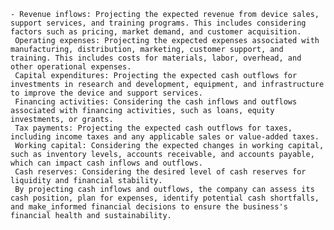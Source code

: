     - Revenue inflows: Projecting the expected revenue from device sales, support services, and training programs. This includes considering factors such as pricing, market demand, and customer acquisition.
     Operating expenses: Projecting the expected expenses associated with manufacturing, distribution, marketing, customer support, and training. This includes costs for materials, labor, overhead, and other operational expenses.
     Capital expenditures: Projecting the expected cash outflows for investments in research and development, equipment, and infrastructure to improve the device and support services.
     Financing activities: Considering the cash inflows and outflows associated with financing activities, such as loans, equity investments, or grants.
     Tax payments: Projecting the expected cash outflows for taxes, including income taxes and any applicable sales or value-added taxes.
     Working capital: Considering the expected changes in working capital, such as inventory levels, accounts receivable, and accounts payable, which can impact cash inflows and outflows.
     Cash reserves: Considering the desired level of cash reserves for liquidity and financial stability.
     By projecting cash inflows and outflows, the company can assess its cash position, plan for expenses, identify potential cash shortfalls, and make_informed financial decisions to ensure the business's financial health and sustainability.

